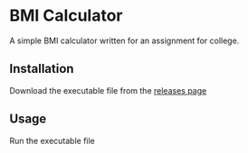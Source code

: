 # BMI Calculator

A simple BMI calculator written for an assignment for college.

## Installation
Download the executable file from the [releases page](https://github.com/im397/BMI-Calculator/releases/latest)

## Usage
Run the executable file
